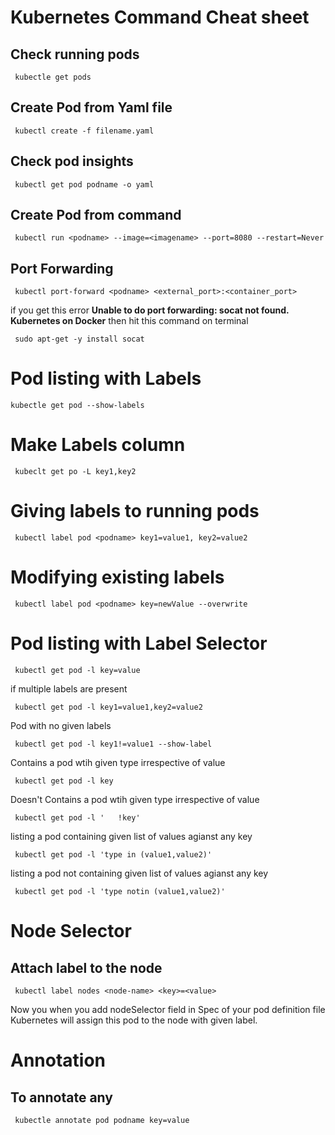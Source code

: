 # Kubernetes Command Cheat sheet

## Check running pods

	 kubectle get pods

## Create Pod from Yaml file

	 kubectl create -f filename.yaml 

## Check pod insights

	 kubectl get pod podname -o yaml

## Create Pod from command

	 kubectl run <podname> --image=<imagename> --port=8080 --restart=Never


## Port Forwarding

	 kubectl port-forward <podname> <external_port>:<container_port>
if you get this error **Unable to do port forwarding: socat not found. Kubernetes on Docker** 
then hit this command on terminal 

	 sudo apt-get -y install socat

# Pod listing with Labels

	kubectle get pod --show-labels

# Make Labels column

	 kubeclt get po -L key1,key2

# Giving labels to running pods 

	 kubectl label pod <podname> key1=value1, key2=value2

# Modifying existing labels

	 kubectl label pod <podname> key=newValue --overwrite

# Pod listing with Label Selector

	 kubectl get pod -l key=value

if multiple labels are present

	 kubectl get pod -l key1=value1,key2=value2 

Pod with no given labels

	 kubectl get pod -l key1!=value1 --show-label	

Contains a pod wtih given type irrespective of value
	 
	 kubectl get pod -l key

Doesn't Contains a pod wtih given type irrespective of value
	 
	 kubectl get pod -l '	!key'

listing a pod containing given list of values  agianst any key
	 
	 kubectl get pod -l 'type in (value1,value2)'


listing a pod not containing given list of values  agianst any key
	 
	 kubectl get pod -l 'type notin (value1,value2)'

# Node Selector

## Attach label to the node

	 kubectl label nodes <node-name> <key>=<value>

Now you when you add nodeSelector field in Spec of your pod definition file Kubernetes will assign this pod 
to the node with given label.


# Annotation

## To annotate any 

	 kubectle annotate pod podname key=value





